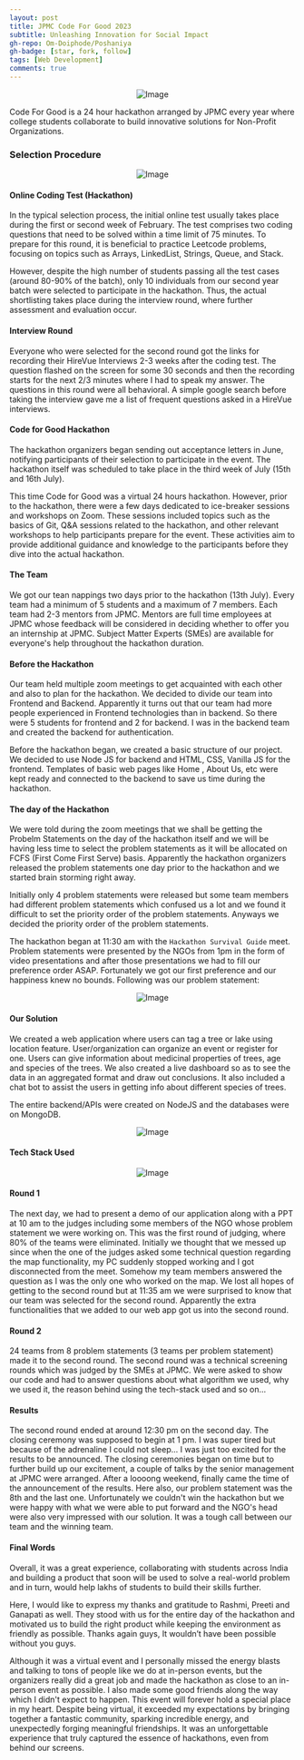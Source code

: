 ```yaml
---
layout: post
title: JPMC Code For Good 2023
subtitle: Unleashing Innovation for Social Impact
gh-repo: Om-Doiphode/Poshaniya
gh-badge: [star, fork, follow]
tags: [Web Development]
comments: true
---
```


<p align="center">
  <img src="../assets/img/JPMC.png" alt="Image" />
</p>

Code For Good is a 24 hour hackathon arranged by JPMC every year where college students collaborate to build innovative solutions for Non-Profit Organizations.

### Selection Procedure

<p align="center">
  <img src="../assets/img/selection.png" alt="Image" />
</p>

#### Online Coding Test (Hackathon)

In the typical selection process, the initial online test usually takes place during the first or second week of February. The test comprises two coding questions that need to be solved within a time limit of 75 minutes. To prepare for this round, it is beneficial to practice Leetcode problems, focusing on topics such as Arrays, LinkedList, Strings, Queue, and Stack.

However, despite the high number of students passing all the test cases (around 80-90% of the batch), only 10 individuals from our second year batch were selected to participate in the hackathon. Thus, the actual shortlisting takes place during the interview round, where further assessment and evaluation occur.

#### Interview Round

Everyone who were selected for the second round got the links for recording their HireVue Interviews 2-3 weeks after the coding test. The question flashed on the screen for some 30 seconds and then the recording starts for the next 2/3 minutes where I had to speak my answer. The questions in this round were all behavioral. A simple google search before taking the interview gave me a list of frequent questions asked in a HireVue interviews.

#### Code for Good Hackathon

The hackathon organizers began sending out acceptance letters in June, notifying participants of their selection to participate in the event. The hackathon itself was scheduled to take place in the third week of July (15th and 16th July).

This time Code for Good was a virtual 24 hours hackathon. However, prior to the hackathon, there were a few days dedicated to ice-breaker sessions and workshops on Zoom. These sessions included topics such as the basics of Git, Q&A sessions related to the hackathon, and other relevant workshops to help participants prepare for the event. These activities aim to provide additional guidance and knowledge to the participants before they dive into the actual hackathon.

#### The Team

We got our tean nappings two days prior to the hackathon (13th July). Every team had a minimum of 5 students and a maximum of 7 members. Each team had 2-3 mentors from JPMC. Mentors are full time employees at JPMC whose feedback will be considered in deciding whether to offer you an internship at JPMC. Subject Matter Experts (SMEs) are available for everyone's help throughout the hackathon duration.

#### Before the Hackathon

Our team held multiple zoom meetings to get acquainted with each other and also to plan for the hackathon. We decided to divide our team into Frontend and Backend. Apparently it turns out that our team had more people experienced in Frontend technologies than in backend. So there were 5 students for frontend and 2 for backend. I was in the backend team and created the backend for authentication.

Before the hackathon began, we created a basic structure of our project. We decided to use Node JS for backend and HTML, CSS, Vanilla JS for the frontend. Templates of basic web pages like Home , About Us, etc were kept ready and connected to the backend to save us time during the hackathon.

#### The day of the Hackathon

We were told during the zoom meetings that we shall be getting the Probelm Statements on the day of the hackathon itself and we will be having less time to select the problem statements as it will be allocated on FCFS (First Come First Serve) basis. Apparently the hackathon organizers released the problem statements one day prior to the hackathon and we started brain storming right away.

Initially only 4 problem statements were released but some team members had different problem statements which confused us a lot and we found it difficult to set the priority order of the problem statements. Anyways we decided the priority order of the problem statements.

The hackathon began at 11:30 am with the `Hackathon Survival Guide` meet. Problem statements were presented by the NGOs from 1pm in the form of video presentations and after those presentations we had to fill our preference order ASAP. Fortunately we got our first preference and our happiness knew no bounds. Following was our problem statement:

<p align="center">
  <img src="../assets/img/PS.png" alt="Image" />
</p>

#### Our Solution

We created a web application where users can tag a tree or lake using location feature. User/organization can organize an event or register for one. Users can give information about medicinal properties of trees, age and species of the trees. We also created a live dashboard so as to see the data in an aggregated format and draw out conclusions. It also included a chat bot to assist the users in getting info about different species of trees.

The entire backend/APIs were created on NodeJS and the databases were on MongoDB.

<p align="center">
  <img src="../assets/img/Flow.png" alt="Image" />
</p>

#### Tech Stack Used

<p align="center">
  <img src="../assets/img/TS.png" alt="Image" />
</p>

#### Round 1

The next day, we had to present a demo of our application along with a PPT at 10 am to the judges including some members of the NGO whose problem statement we were working on. This was the first round of judging, where 80% of the teams were eliminated. Initially we thought that we messed up since when the one of the judges asked some technical question regarding the map functionality, my PC suddenly stopped working and I got disconnected from the meet. Somehow my team members answered the question as I was the only one who worked on the map. We lost all hopes of getting to the second round but at 11:35 am we were surprised to know that our team was selected for the second round. Apparently the extra functionalities that we added to our web app got us into the second round.

#### Round 2

24 teams from 8 problem statements (3 teams per problem statement) made it to the second round. The second round was a technical screening rounds which was judged by the SMEs at JPMC. We were asked to show our code and had to answer questions about what algorithm we used, why we used it, the reason behind using the tech-stack used and so on…

#### Results

The second round ended at around 12:30 pm on the second day. The closing ceremony was supposed to begin at 1 pm. I was super tired but because of the adrenaline I could not sleep... I was just too excited for the results to be announced. The closing ceremonies began on time but to further build up our excitement, a couple of talks by the senior management at JPMC were arranged. After a loooong weekend, finally came the time of the announcement of the results. Here also, our problem statement was the 8th and the last one. Unfortunately we couldn't win the hackathon but we were happy with what we were able to put forward and the NGO's head were also very impressed with our solution. It was a tough call between our team and the winning team.

#### Final Words

Overall, it was a great experience, collaborating with students across India and building a product that soon will be used to solve a real-world problem and in turn, would help lakhs of students to build their skills further.

Here, I would like to express my thanks and gratitude to Rashmi, Preeti and Ganapati as well. They stood with us for the entire day of the hackathon and motivated us to build the right product while keeping the environment as friendly as possible. Thanks again guys, It wouldn’t have been possible without you guys.

Although it was a virtual event and I personally missed the energy blasts and talking to tons of people like we do at in-person events, but the organizers really did a great job and made the hackathon as close to an in-person event as possible. I also made some good friends along the way which I didn't expect to happen. This event will forever hold a special place in my heart. Despite being virtual, it exceeded my expectations by bringing together a fantastic community, sparking incredible energy, and unexpectedly forging meaningful friendships. It was an unforgettable experience that truly captured the essence of hackathons, even from behind our screens.
